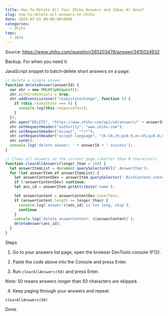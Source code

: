 ```yaml
---
title: How To Delete All Your Zhihu Answers and Ideas At Once?
slug: how-to-delete-all-answers-on-zhihu
date: 2024-03-01 08:00:00+0000
categories:
  - Zhihu
tags:
  - 2024
---
```


Source: https://www.zhihu.com/question/265203478/answer/3415024932

Backup. For when you need it.

JavaScript snippet to batch‑delete short answers on a page:

```javascript
// Delete a single answer
function deleteAnswer(answerId) {
  var xhr = new XMLHttpRequest();
  xhr.withCredentials = true;
  xhr.addEventListener("readystatechange", function () {
    if (this.readyState === 4) {
      console.log(this.responseText);
    }
  });
  xhr.open("DELETE", "https://www.zhihu.com/api/v4/answers/" + answerId);
  xhr.setRequestHeader("authority", "www.zhihu.com");
  xhr.setRequestHeader("accept", "*/*");
  xhr.setRequestHeader("accept-language", "zh-CN,zh;q=0.9,en-US;q=0.8,en;q=0.7");
  xhr.send();
  console.log('delete answer: ' + answerId + ' success');
}

// Clean all answers on the current page (shorter than N characters)
function clearAllAnswers(longer_than = 100) {
  let answerItemList = document.querySelectorAll('.AnswerItem');
  for (let answerItem of answerItemList) {
    let answerContentDev = answerItem.querySelector('.RichContent-inner');
    if (!answerContentDev) continue;
    let ans_id = answerItem.getAttribute('name');

    let answerContent = answerContentDev.innerText;
    if (answerContent.length >= longer_than) {
      console.log(`answer:${ans_id} is too long, skip`);
      continue
    }
    console.log(`delete answerContent: ${answerContent}`);
    deleteAnswer(ans_id);
  }
}
```

Steps

1) Go to your answers list page, open the browser DevTools console (F12).

2) Paste the code above into the Console and press Enter.

3) Run `clearAllAnswers(50)` and press Enter.

Note: 50 means answers longer than 50 characters are skipped.

4) Keep paging through your answers and repeat:

`clearAllAnswers(50)`

Done.


